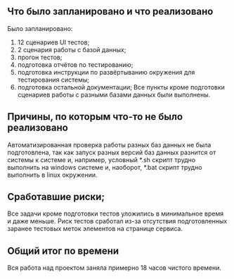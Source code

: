 ## Что было запланировано и что реализовано

Было запланировано:

1) 12 сценариев UI тестов;
2) 2 сценария работы с базой данных;
3) прогон тестов;
4) подготовка отчётов по тестированию;
5) подготовка инструкции по развёртыванию окружения для тестирования системы;
6) подготовка остальной документации;
   Все пункты кроме подготовки сценариев работы с разными базами данных были выполнены.

## Причины, по которым что-то не было реализовано

Автоматизированная проверка работы разных баз данных не была подготовлена, так как запуск разных версий баз данных
разнится от системы к системе и, например, условный *.sh скрипт трудно выполнить на windows системе и, наоборот, *.bat
скрипт трудно выполнить в linux окружении.

## Сработавшие риски;

Все задачи кроме подготовки тестов уложились в минимальное время и даже меньше. Риск тестов сработал из-за отсутствия
подготовленных заранее тестовых меток элементов на странице сервиса.

## Общий итог по времени

Вся работа над проектом заняла примерно 18 часов чистого времени.